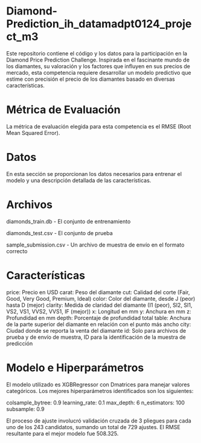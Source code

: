 # Diamond-Prediction_ih_datamadpt0124_project_m3 

Este repositorio contiene el código y los datos para la participación en la Diamond Price Prediction Challenge. Inspirada en el fascinante mundo de los diamantes, su valoración y los factores que influyen en sus precios de mercado, esta competencia requiere desarrollar un modelo predictivo que estime con precisión el precio de los diamantes basado en diversas características. 

# Métrica de Evaluación
La métrica de evaluación elegida para esta competencia es el RMSE (Root Mean Squared Error). 

# Datos
En esta sección se proporcionan los datos necesarios para entrenar el modelo y una descripción detallada de las características.

# Archivos
diamonds_train.db - El conjunto de entrenamiento

diamonds_test.csv - El conjunto de prueba

sample_submission.csv - Un archivo de muestra de envío en el formato correcto

# Características

price: Precio en USD
carat: Peso del diamante
cut: Calidad del corte (Fair, Good, Very Good, Premium, Ideal)
color: Color del diamante, desde J (peor) hasta D (mejor)
clarity: Medida de claridad del diamante (I1 (peor), SI2, SI1, VS2, VS1, VVS2, VVS1, IF (mejor))
x: Longitud en mm
y: Anchura en mm
z: Profundidad en mm
depth: Porcentaje de profundidad total
table: Anchura de la parte superior del diamante en relación con el punto más ancho
city: Ciudad donde se reporta la venta del diamante
id: Solo para archivos de prueba y de envío de muestra, ID para la identificación de la muestra de predicción

# Modelo e Hiperparámetros

El modelo utilizado es XGBRegressor con Dmatrices para manejar valores categóricos. Los mejores hiperparámetros identificados son los siguientes:

colsample_bytree: 0.9
learning_rate: 0.1
max_depth: 6
n_estimators: 100
subsample: 0.9


El proceso de ajuste involucró validación cruzada de 3 pliegues para cada uno de los 243 candidatos, sumando un total de 729 ajustes. El RMSE resultante para el mejor modelo fue 508.325.
